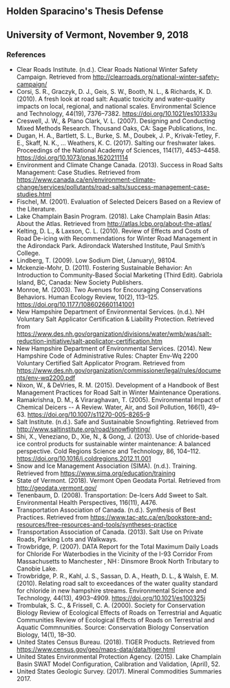 ## Holden Sparacino's Thesis Defense
## University of Vermont, November 9, 2018
### References

- Clear Roads Institute. (n.d.). Clear Roads National Winter Safety Campaign. Retrieved from http://clearroads.org/national-winter-safety-campaign/
- Corsi, S. R., Graczyk, D. J., Geis, S. W., Booth, N. L., & Richards, K. D. (2010). A fresh look at road salt: Aquatic toxicity and water-quality impacts on local, regional, and national scales. Environmental Science and Technology, 44(19), 7376–7382. https://doi.org/10.1021/es101333u
- Creswell, J. W., & Plano Clark, V. L. (2007). Designing and Conducting Mixed Methods Research. Thousand Oaks, CA: Sage Publications, Inc.
- Dugan, H. A., Bartlett, S. L., Burke, S. M., Doubek, J. P., Krivak-Tetley, F. E., Skaff, N. K., … Weathers, K. C. (2017). Salting our freshwater lakes. Proceedings of the National Academy of Sciences, 114(17), 4453–4458. https://doi.org/10.1073/pnas.1620211114
- Environment and Climate Change Canada. (2013). Success in Road Salts Management: Case Studies. Retrieved from https://www.canada.ca/en/environment-climate-change/services/pollutants/road-salts/success-management-case-studies.html
- Fischel, M. (2001). Evaluation of Selected Deicers Based on a Review of the Literature.
- Lake Champlain Basin Program. (2018). Lake Champlain Basin Atlas: About the Atlas. Retrieved from http://atlas.lcbp.org/about-the-atlas/
- Kelting, D. L., & Laxson, C. L. (2010). Review of Effects and Costs of Road De-icing with Recommendations for Winter Road Management in the Adirondack Park. Adirondack Watershed Institute, Paul Smith’s College.
- Lindberg, T. (2009). Low Sodium Diet, (January), 98104.
- Mckenzie-Mohr, D. (2011). Fostering Sustainable Behavior: An Introduction to Community-Based Social Marketing (Third Edit). Gabriola Island, BC, Canada: New Society Publishers.
- Monroe, M. (2003). Two Avenues for Encouraging Conservations Behaviors. Human Ecology Review, 10(2), 113–125. https://doi.org/10.1177/1086026601141001
- New Hampshire Department of Environmental Services. (n.d.). NH Voluntary Salt Applicator Certification & Liability Protection. Retrieved from https://www.des.nh.gov/organization/divisions/water/wmb/was/salt-reduction-initiative/salt-applicator-certification.htm
- New Hampshire Department of Environmental Services. (2014). New Hampshire Code of Administrative Rules: Chapter Env-Wq 2200 Voluntary Certified Salt Applicator Program. Retrieved from https://www.des.nh.gov/organization/commissioner/legal/rules/documents/env-wq2200.pdf
- Nixon, W., & DeVries, R. M. (2015). Development of a Handbook of Best Management Practices for Road Salt in Winter Maintenance Operations.
- Ramakrishna, D. M., & Viraraghavan, T. (2005). Environmental Impact of Chemical Deicers -- A Review. Water, Air, and Soil Pollution, 166(1), 49–63. https://doi.org/10.1007/s11270-005-8265-9
- Salt Institute. (n.d.). Safe and Sustainable Snowfighting. Retrieved from http://www.saltinstitute.org/road/snowfighting/
- Shi, X., Veneziano, D., Xie, N., & Gong, J. (2013). Use of chloride-based ice control products for sustainable winter maintenance: A balanced perspective. Cold Regions Science and Technology, 86, 104–112. https://doi.org/10.1016/j.coldregions.2012.11.001
- Snow and Ice Management Association (SIMA). (n.d.). Training. Retrieved from https://www.sima.org/education/training
- State of Vermont. (2018). Vermont Open Geodata Portal. Retrieved from http://geodata.vermont.gov/
- Tenenbaum, D. (2008). Transportation: De-Icers Add Sweet to Salt. Environmental Health Perspectives, 116(11), A476.
- Transportation Association of Canada. (n.d.). Synthesis of Best Practices. Retrieved from https://www.tac-atc.ca/en/bookstore-and-resources/free-resources-and-tools/syntheses-practice
- Transportation Association of Canada. (2013). Salt Use on Private Roads, Parking Lots and Walkways.
- Trowbridge, P. (2007). DATA Report for the Total Maximum Daily Loads for Chloride For Waterbodies in the Vicinity of the I-93 Corridor From Massachusetts to Manchester , NH : Dinsmore Brook North Tributary to Canobie Lake.
- Trowbridge, P. R., Kahl, J. S., Sassan, D. A., Heath, D. L., & Walsh, E. M. (2010). Relating road salt to exceedances of the water quality standard for chloride in new hampshire streams. Environmental Science and Technology, 44(13), 4903–4909. https://doi.org/10.1021/es100325j
- Trombulak, S. C., & Frissell, C. A. (2000). Society for Conservation Biology Review of Ecological Effects of Roads on Terrestrial and Aquatic Communities Review of Ecological Effects of Roads on Terrestrial and Aquatic Commnunities. Source: Conservation Biology Conservation Biology, 14(1), 18–30.
- United States Census Bureau. (2018). TIGER Products. Retrieved from https://www.census.gov/geo/maps-data/data/tiger.html
- United States Environmental Protection Agency. (2015). Lake Champlain Basin SWAT Model Configuration, Calibration and Validation, (April), 52.
- United States Geologic Survey. (2017). Mineral Commodities Summaries 2017.